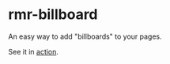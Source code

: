 # rmr-billboard

An easy way to add "billboards" to your pages.

See it in [action](http://davidfmiller.github.io/rmr-billboard).